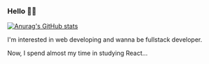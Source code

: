 ### Hello 🖐🏻

[![Anurag's GitHub stats](https://github-readme-stats.vercel.app/api?username=seungdang123&show_icons=true&theme=radical)](https://github.com/anuraghazra/github-readme-stats)

I'm interested in web developing and wanna be fullstack developer.

Now, I spend almost my time in studying React...
